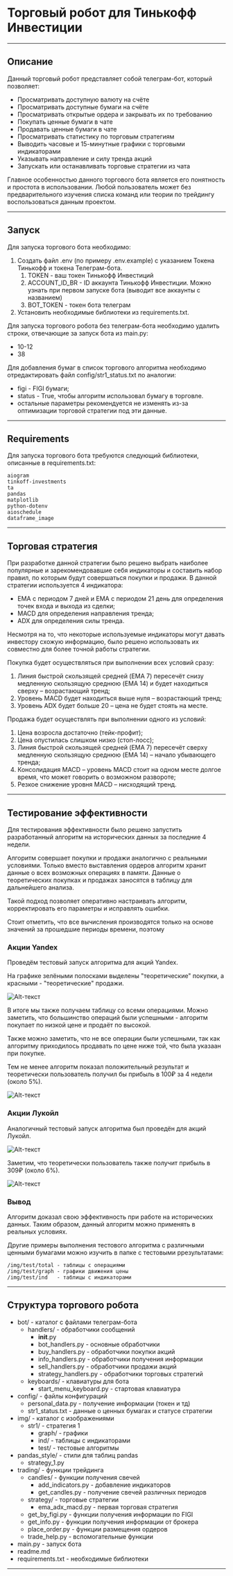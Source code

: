 # Торговый робот для Тинькофф Инвестиции

---

## Описание 

Данный торговый робот представляет собой телеграм-бот, который позволяет:
- Просматривать доступную валюту на счёте
- Просматривать доступные бумаги на счёте
- Просматривать открытые ордера и закрывать их по требованию
- Покупать ценные бумаги в чате
- Продавать ценные бумаги в чате
- Просматривать статистику по торговым стратегиям
- Выводить часовые и 15-минутные графики с торговыми индикаторами
- Указывать направление и силу тренда акций
- Запускать или останавливать торговые стратегии из чата

Главное особенностью данного торгового бота является его понятность и простота в использовании. Любой пользователь может без предварительного изучения списка команд или теории по трейдингу воспользоваться данным проектом.

---

## Запуск 

Для запуска торгового бота необходимо:
1. Создать файл .env (по примеру .env.example) с указанием Токена Тинькофф и токена Телеграм-бота.
   1. TOKEN - ваш токен Тинькофф Инвестиций
   2. ACCOUNT_ID_BR - ID аккаунта Тинькофф Инвестиции. Можно узнать при первом запуске бота (выводит все аккаунты с названием)
   3. BOT_TOKEN - токен бота телеграм
2. Установить необходимые библиотеки из requirements.txt.

Для запуска торгового робота без телеграм-бота необходимо удалить строки, отвечающие за запуск бота из main.py:
- 10-12
- 38

Для добавления бумаг в список торгового алгоритма необходимо отредактировать файл config/str1_status.txt по аналогии:
- figi - FIGI бумаги;
- status - True, чтобы алгоритм использовал бумагу в торговле.
- остальные параметры рекомендуется не изменять из-за оптимизации торговой стратегии под эти данные.  

---

## Requirements

Для запуска торгового бота требуются следующий библиотеки, описанные в requirements.txt:

    aiogram
    tinkoff-investments
    ta
    pandas
    matplotlib
    python-dotenv
    aioschedule
    dataframe_image


---



## Торговая стратегия

При разработке данной стратегии было решено выбрать наиболее популярные и зарекомендовавшие себя индикаторы и составить набор правил, по которым будут совершаться покупки и продажи. В данной стратегии используется 4 индикатора:

- EMA с периодом 7 дней и EMA с периодом 21 день для определения точек входа и выхода из сделки;
- MACD для определения направления тренда;
- ADX для определения силы тренда.

Несмотря на то, что некоторые используемые индикаторы могут давать инвестору схожую информацию, было решено использовать их совместно для более точной работы стратегии.
    
Покупка будет осуществляться при выполнении всех условий сразу:
1. Линия быстрой скользящей средней (EMA 7) пересечёт снизу медленную скользящую среднюю (EMA 14) и будет находиться сверху – возрастающий тренд;
2. Уровень MACD будет находиться выше нуля – возрастающий тренд;
3. Уровень ADX будет больше 20 – цена не будет стоять на месте.

Продажа будет осуществлять при выполнении одного из условий:
1. Цена возросла достаточно (тейк-профит);
2. Цена опустилась слишком низко (стоп-лосс);
3. Линия быстрой скользящей средней (EMA 7) пересечёт сверху медленную скользящую среднюю (EMA 14) – начало убывающего тренда;
4. Консолидация MACD – уровень MACD стоит на одном месте долгое время, что может говорить о возможном развороте;
5. Резкое снижение уровня MACD – нисходящий тренд.

---

## Тестирование эффективности

Для тестирования эффективности было решено запустить разработанный алгоритм на исторических данных за последние 4 недели. 

Алгоритм совершает покупки и продажи аналогично с реальными условиями. Только вместо выставления ордеров алгоритм хранит данные о всех возможных операциях в памяти. Данные о теоретических покупках и продажах заносятся в таблицу для дальнейшего анализа. 

Такой подход позволяет оперативно настраивать алгоритм, корректировать его параметры и исправлять ошибки. 

Стоит отметить, что все вычисления производятся только на основе значений за прошедшие периоды времени, поэтому 
### Акции Yandex

Проведём тестовый запуск алгоритма для акций Yandex.

На графике зелёными полосками выделены "теоретические" покупки, а красными - "теоретические" продажи.

![Alt-текст](img/str1/test/graph/hour_BBG006L8G4H1.png "ЙОУ")

В итоге мы также получаем таблицу со всеми операциями. Можно заметить, что большинство операций были успешными - алгоритм покупает по низкой цене и продаёт по высокой.

Также можно заметить, что не все операции были успешными, так как алгоритму приходилось продавать по цене ниже той, что была указаан при покупке.

Тем не менее алгоритм показал положительный результат и теоретически пользователь получил бы прибыль в 100₽ за 4 недели (около 5%).

![Alt-текст](img/str1/test/total/hour_BBG006L8G4H1.png "ЙОУ")

### Акции Лукойл

Аналогичный тестовый запуск алгоритма был проведён для акций Лукойл.

![Alt-текст](img/str1/test/graph/hour_BBG004731032.png "ЙОУ")

Заметим, что теоретически пользователь также получит прибыль в 309₽ (около 6%).

![Alt-текст](img/str1/test/total/hour_BBG004731032.png "ЙОУ")

### Вывод

Алгоритм доказал свою эффективность при работе на исторических данных. Таким образом, данный алгоритм можно применять в реальных условиях. 

Другие примеры выполнения тестового алгоритма с различными ценными бумагами можно изучить в папке с тестовыми ррезультатами:
    
    /img/test/total - таблицы с операциями
    /img/test/graph - графики движения цены
    /img/test/ind   - таблицы с индикаторами

---


## Структура торгового робота

- bot/ - каталог с файлами телеграм-бота
  - handlers/ - обработчики сообщений
    - __init__.py
    - bot_handlers.py - основные обработчики
    - buy_handlers.py - обработчики покупки акций
    - info_handlers.py - обработчики получения информации
    - sell_handlers.py - обработчики продажи акций
    - strategy_handlers.py - обработчики торговых стратегий
  - keyboards/ - клавиатуры для бота
    - start_menu_keyboard.py - стартовая клавиатура
- config/ - файлы конфигураций
  - personal_data.py - получение информации (токен и тд)
  - str1_status.txt - данные о ценных бумагах и статусе стратегии
- img/ - каталог с изображениями
  - str1/ - стратегия 1
    - graph/ - графики 
    - ind/ - таблицы с индикаторами
    - test/ - тестовые алгоритмы
- pandas_style/ - стили для таблиц pandas
  - strategy_1.py
- trading/ - функции трейдинга
  - candles/ - функции получения свечей
    - add_indicators.py - добавление индикаторов
    - get_candles.py - получение свечей различных периодов
  - strategy/ - торговые стратегии
    - ema_adx_macd.py - первая торговая стратегия
  - get_by_figi.py - функции получения информации по FIGI
  - get_info.py - функции получения информации от брокера
  - place_order.py - функции размещения ордеров
  - trade_help.py - вспомогательные функции 
- main.py - запуск бота
- readme.md
- requirements.txt - необходимые библиотеки


---
